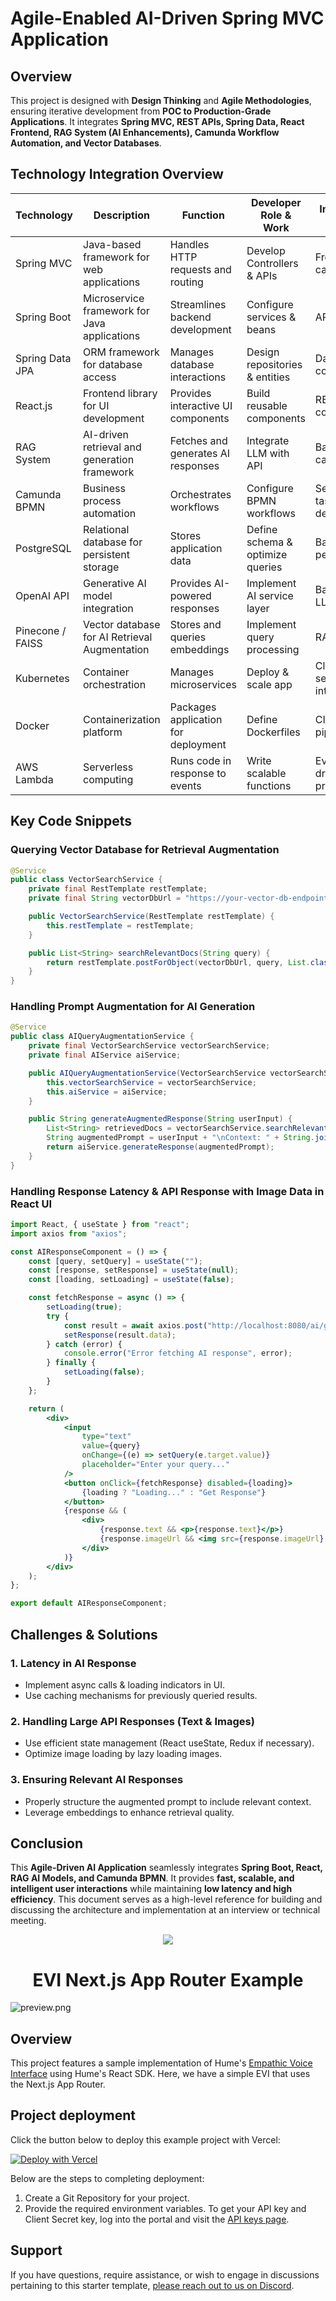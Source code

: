 # Agile-Enabled AI-Driven Spring MVC Application

## Overview
This project is designed with **Design Thinking** and **Agile Methodologies**, ensuring iterative development from **POC to Production-Grade Applications**. It integrates **Spring MVC, REST APIs, Spring Data, React Frontend, RAG System (AI Enhancements), Camunda Workflow Automation, and Vector Databases**.

## Technology Integration Overview

| Technology       | Description                                      | Function                           | Developer Role & Work | Integration Points |
|-----------------|--------------------------------------------------|------------------------------------|----------------------|--------------------|
| Spring MVC      | Java-based framework for web applications       | Handles HTTP requests and routing | Develop Controllers & APIs | Frontend API calls |
| Spring Boot     | Microservice framework for Java applications    | Streamlines backend development   | Configure services & beans | API Gateway |
| Spring Data JPA | ORM framework for database access               | Manages database interactions     | Design repositories & entities | Database connectivity |
| React.js        | Frontend library for UI development             | Provides interactive UI components | Build reusable components | REST API consumption |
| RAG System      | AI-driven retrieval and generation framework    | Fetches and generates AI responses | Integrate LLM with API | Backend AI calls |
| Camunda BPMN    | Business process automation                     | Orchestrates workflows            | Configure BPMN workflows | Service tasks & AI delegation |
| PostgreSQL      | Relational database for persistent storage      | Stores application data           | Define schema & optimize queries | Backend persistence |
| OpenAI API      | Generative AI model integration                 | Provides AI-powered responses     | Implement AI service layer | Backend to LLM |
| Pinecone / FAISS| Vector database for AI Retrieval Augmentation  | Stores and queries embeddings     | Implement query processing | RAG pipeline |
| Kubernetes      | Container orchestration                         | Manages microservices             | Deploy & scale app | Cloud service integration |
| Docker         | Containerization platform                        | Packages application for deployment | Define Dockerfiles | CI/CD pipelines |
| AWS Lambda      | Serverless computing                            | Runs code in response to events   | Write scalable functions | Event-driven processing |

## Key Code Snippets

### Querying Vector Database for Retrieval Augmentation
```java
@Service
public class VectorSearchService {
    private final RestTemplate restTemplate;
    private final String vectorDbUrl = "https://your-vector-db-endpoint.com/query";

    public VectorSearchService(RestTemplate restTemplate) {
        this.restTemplate = restTemplate;
    }

    public List<String> searchRelevantDocs(String query) {
        return restTemplate.postForObject(vectorDbUrl, query, List.class);
    }
}
```

### Handling Prompt Augmentation for AI Generation
```java
@Service
public class AIQueryAugmentationService {
    private final VectorSearchService vectorSearchService;
    private final AIService aiService;

    public AIQueryAugmentationService(VectorSearchService vectorSearchService, AIService aiService) {
        this.vectorSearchService = vectorSearchService;
        this.aiService = aiService;
    }

    public String generateAugmentedResponse(String userInput) {
        List<String> retrievedDocs = vectorSearchService.searchRelevantDocs(userInput);
        String augmentedPrompt = userInput + "\nContext: " + String.join(" ", retrievedDocs);
        return aiService.generateResponse(augmentedPrompt);
    }
}
```

### Handling Response Latency & API Response with Image Data in React UI
```jsx
import React, { useState } from "react";
import axios from "axios";

const AIResponseComponent = () => {
    const [query, setQuery] = useState("");
    const [response, setResponse] = useState(null);
    const [loading, setLoading] = useState(false);

    const fetchResponse = async () => {
        setLoading(true);
        try {
            const result = await axios.post("http://localhost:8080/ai/generate", { query });
            setResponse(result.data);
        } catch (error) {
            console.error("Error fetching AI response", error);
        } finally {
            setLoading(false);
        }
    };

    return (
        <div>
            <input
                type="text"
                value={query}
                onChange={(e) => setQuery(e.target.value)}
                placeholder="Enter your query..."
            />
            <button onClick={fetchResponse} disabled={loading}>
                {loading ? "Loading..." : "Get Response"}
            </button>
            {response && (
                <div>
                    {response.text && <p>{response.text}</p>}
                    {response.imageUrl && <img src={response.imageUrl} alt="Generated Visual" />}
                </div>
            )}
        </div>
    );
};

export default AIResponseComponent;
```

## Challenges & Solutions

### 1. **Latency in AI Response**
   - Implement async calls & loading indicators in UI.
   - Use caching mechanisms for previously queried results.

### 2. **Handling Large API Responses (Text & Images)**
   - Use efficient state management (React useState, Redux if necessary).
   - Optimize image loading by lazy loading images.

### 3. **Ensuring Relevant AI Responses**
   - Properly structure the augmented prompt to include relevant context.
   - Leverage embeddings to enhance retrieval quality.

## Conclusion
This **Agile-Driven AI Application** seamlessly integrates **Spring Boot, React, RAG AI Models, and Camunda BPMN**. It provides **fast, scalable, and intelligent user interactions** while maintaining **low latency and high efficiency**. This document serves as a high-level reference for building and discussing the architecture and implementation at an interview or technical meeting.








<div align="center">
  <img src="https://storage.googleapis.com/hume-public-logos/hume/hume-banner.png">
  <h1>EVI Next.js App Router Example</h1>
</div>

![preview.png](preview.png)

## Overview

This project features a sample implementation of Hume's [Empathic Voice Interface](https://hume.docs.buildwithfern.com/docs/empathic-voice-interface-evi/overview) using Hume's React SDK. Here, we have a simple EVI that uses the Next.js App Router.

## Project deployment

Click the button below to deploy this example project with Vercel:

[![Deploy with Vercel](https://vercel.com/button)](https://vercel.com/new/clone?repository-url=https%3A%2F%2Fgithub.com%2Fhumeai%2Fhume-evi-next-js-starter&env=HUME_API_KEY,HUME_SECRET_KEY)

Below are the steps to completing deployment:

1. Create a Git Repository for your project.
2. Provide the required environment variables. To get your API key and Client Secret key, log into the portal and visit the [API keys page](https://beta.hume.ai/settings/keys).

## Support

If you have questions, require assistance, or wish to engage in discussions pertaining to this starter template, [please reach out to us on Discord](https://link.hume.ai/discord).


